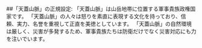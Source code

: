 ##「天蓋山脈」の正規設定:
「天蓋山脈」は山岳地帯に位置する軍事貴族政権国家です。
「天蓋山脈」の人々は怒りを素直に表現する文化を持っており、信頼、実力、名誉を重視して正直を美徳としています。
「天蓋山脈」の自然環境は厳しく、災害が多発するため、軍事貴族たちは防衛だけでなく災害対応にも力を注いでいます。


